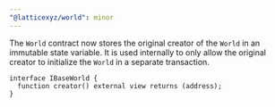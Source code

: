 ```yaml
---
"@latticexyz/world": minor
---
```


The `World` contract now stores the original creator of the `World` in an immutable state variable.
It is used internally to only allow the original creator to initialize the `World` in a separate transaction.

```solidity
interface IBaseWorld {
  function creator() external view returns (address);
}
```
